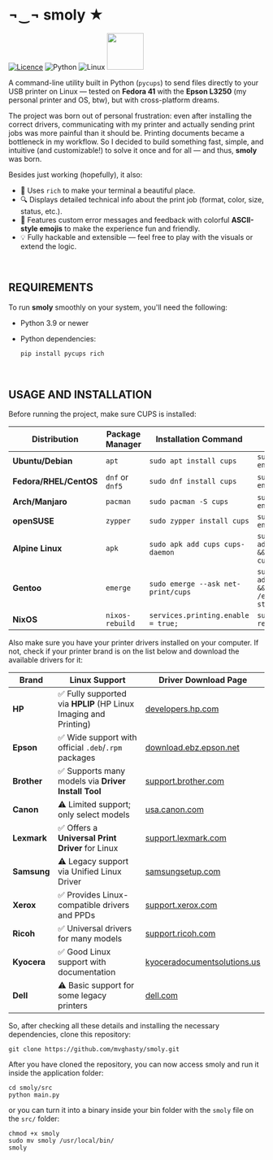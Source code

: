 # ¬‿¬ smoly ★
[![Licence](https://img.shields.io/github/license/Ileriayo/markdown-badges?style=for-the-badge)](./LICENSE) ![Python](https://img.shields.io/badge/python-3670A0?style=for-the-badge&logo=python&logoColor=ffdd54) ![Linux](https://img.shields.io/badge/Linux-FCC624?style=for-the-badge&logo=linux&logoColor=black) <img src="https://raw.githubusercontent.com/mvghasty/smoly/refs/heads/main/epson.svg" width=72>



A command-line utility built in Python (`pycups`) to send files directly to your USB printer on Linux — tested on **Fedora 41** with the **Epson L3250** (my personal printer and OS, btw), but with cross-platform dreams.

The project was born out of personal frustration: even after installing the correct drivers, communicating with my printer and actually sending print jobs was more painful than it should be. Printing documents became a bottleneck in my workflow. So I decided to build something fast, simple, and intuitive (and customizable!) to solve it once and for all — and thus, **smoly** was born.

Besides just working (hopefully), it also:
- 💅 Uses `rich` to make your terminal a beautiful place.
- 🔍 Displays detailed technical info about the print job (format, color, size, status, etc.).
- 🧠 Features custom error messages and feedback with colorful **ASCII-style emojis** to make the experience fun and friendly.
- 💡 Fully hackable and extensible — feel free to play with the visuals or extend the logic.

<br>

## REQUIREMENTS

To run **smoly** smoothly on your system, you'll need the following:

- Python 3.9 or newer  
- Python dependencies:

  ```bash
  pip install pycups rich
  ```

<br>

## USAGE AND INSTALLATION

Before running the project, make sure CUPS is installed:

| Distribution         | Package Manager        | Installation Command                     | Enable & Start Service                                      |
|----------------------|------------------------|------------------------------------------|-------------------------------------------------------------|
| **Ubuntu/Debian**    | `apt`                  | `sudo apt install cups`                 | `sudo systemctl enable --now cups`                          |
| **Fedora/RHEL/CentOS** | `dnf` or `dnf5`      | `sudo dnf install cups`                 | `sudo systemctl enable --now cups`                          |
| **Arch/Manjaro**     | `pacman`               | `sudo pacman -S cups`                   | `sudo systemctl enable --now cups`                          |
| **openSUSE**         | `zypper`               | `sudo zypper install cups`              | `sudo systemctl enable --now cups`                          |
| **Alpine Linux**     | `apk`                  | `sudo apk add cups cups-daemon`         | `sudo rc-update add cupsd default && sudo service cupsd start` |
| **Gentoo**           | `emerge`               | `sudo emerge --ask net-print/cups`      | `sudo rc-update add cupsd default && sudo /etc/init.d/cupsd start` |
| **NixOS**            | `nixos-rebuild`        | `services.printing.enable = true;`      | `sudo nixos-rebuild switch` | 


Also make sure you have your printer drivers installed on your computer. If not, check if your printer brand is on the list below and download the available drivers for it:


| Brand     | Linux Support | Driver Download Page |
|-----------|----------------|-----------------------|
| **HP**    | ✅ Fully supported via **HPLIP** (HP Linux Imaging and Printing) | [developers.hp.com](https://developers.hp.com/hp-linux-imaging-and-printing) |
| **Epson** | ✅ Wide support with official `.deb`/`.rpm` packages | [download.ebz.epson.net](https://download.ebz.epson.net/dsc/search/01/search/?OSC=LX) |
| **Brother** | ✅ Supports many models via **Driver Install Tool** | [support.brother.com](https://support.brother.com/g/b/faqend.aspx?c=us&faqid=faq00100556_000&lang=en) |
| **Canon** | ⚠️ Limited support; only select models | [usa.canon.com](https://www.usa.canon.com/support/software-and-drivers) |
| **Lexmark** | ✅ Offers a **Universal Print Driver** for Linux | [support.lexmark.com](https://support.lexmark.com/en_us/drivers-downloads.html) |
| **Samsung** | ⚠️ Legacy support via Unified Linux Driver | [samsungsetup.com](https://www.samsungsetup.com/ts/client/en/install.html) |
| **Xerox** | ✅ Provides Linux-compatible drivers and PPDs | [support.xerox.com](https://www.support.xerox.com/en-ca/content/111461) |
| **Ricoh** | ✅ Universal drivers for many models | [support.ricoh.com](https://support.ricoh.com/bb/html/dr_ut_e/rc3/model/p_i/p_i.htm?lang=en) |
| **Kyocera** | ✅ Good Linux support with documentation | [kyoceradocumentsolutions.us](https://www.kyoceradocumentsolutions.us/en/support/downloads.html) |
| **Dell** | ⚠️ Basic support for some legacy printers | [dell.com](https://www.dell.com/support/home/en-us?app=drivers) |


So, after checking all these details and installing the necessary dependencies, clone this repository:


```shell
git clone https://github.com/mvghasty/smoly.git
```


After you have cloned the repository, you can now access smoly and run it inside the application folder:


```shell
cd smoly/src
python main.py
```


or you can turn it into a binary inside your bin folder with the ``smoly`` file on the ``src/`` folder:


```shell
chmod +x smoly
sudo mv smoly /usr/local/bin/
smoly
```
